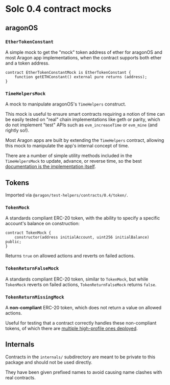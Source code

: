 # Solc 0.4 contract mocks

## aragonOS

### `EtherTokenConstant`

A simple mock to get the "mock" token address of ether for aragonOS and most Aragon app implementations, when the contract supports both ether and a token address.

```solidity
contract EtherTokenConstantMock is EtherTokenConstant {
    function getETHConstant() external pure returns (address);
}
```

### `TimeHelpersMock`

A mock to manipulate aragonOS's `TimeHelpers` construct.

This mock is useful to ensure smart contracts requiring a notion of time can be easily tested on "real" chain implementations like geth or parity, which do not implement "test" APIs such as `evm_increaseTime` or `evm_mine` (and rightly so!).

Most Aragon apps are built by extending the `TimeHelpers` contract, allowing this mock to manipulate the app's internal concept of time.

There are a number of simple utility methods included in the `TimeHelpersMock` to update, advance, or reverse time, so the best [documentation is the implementation itself](./aragonOS/TimeHelpersMock.sol).

## Tokens

Imported via `@aragon/test-helpers/contracts/0.4/token/`.

### `TokenMock`

A standards compliant ERC-20 token, with the ability to specify a specific account's balance on construction:

```solidity
contract TokenMock {
    constructor(address initialAccount, uint256 initialBalance) public;
}
```

Returns `true` on allowed actions and reverts on failed actions.

### `TokenReturnFalseMock`

A standards compliant ERC-20 token, similar to `TokenMock`, but while `TokenMock` reverts on failed actions, `TokenReturnFalseMock` returns `false`.

### `TokenReturnMissingMock`

A **non-compliant** ERC-20 token, which does not return a value on allowed actions.

Useful for testing that a contract correctly handles these non-compliant tokens, of which there are [multiple high-profile ones deployed](https://medium.com/coinmonks/missing-return-value-bug-at-least-130-tokens-affected-d67bf08521ca).

## Internals

Contracts in the `internals/` subdirectory are meant to be private to this package and should not be used directly.

They have been given prefixed names to avoid causing name clashes with real contracts.
